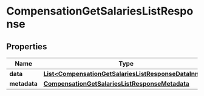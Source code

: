 

# CompensationGetSalariesListResponse


## Properties

| Name | Type | Description | Notes |
|------------ | ------------- | ------------- | -------------|
|**data** | [**List&lt;CompensationGetSalariesListResponseDataInner&gt;**](CompensationGetSalariesListResponseDataInner.md) |  |  [optional] |
|**metadata** | [**CompensationGetSalariesListResponseMetadata**](CompensationGetSalariesListResponseMetadata.md) |  |  [optional] |



